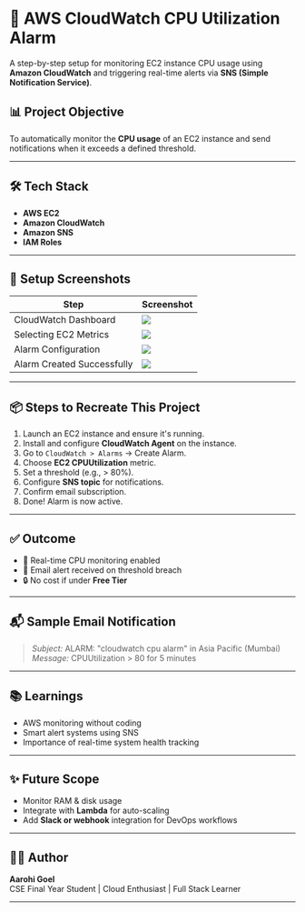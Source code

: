 # 🚨 AWS CloudWatch CPU Utilization Alarm

A step-by-step setup for monitoring EC2 instance CPU usage using **Amazon CloudWatch** and triggering real-time alerts via **SNS (Simple Notification Service)**.

## 📊 Project Objective

To automatically monitor the **CPU usage** of an EC2 instance and send notifications when it exceeds a defined threshold.

---

## 🛠️ Tech Stack

- **AWS EC2**
- **Amazon CloudWatch**
- **Amazon SNS**
- **IAM Roles**

---

## 📸 Setup Screenshots

| Step | Screenshot |
|------|------------|
| CloudWatch Dashboard | ![](screenshots/1_dashboard.png) |
| Selecting EC2 Metrics | ![](screenshots/2_metrics_selection.png) |
| Alarm Configuration | ![](screenshots/3_alarm_config.png) |
| Alarm Created Successfully | ![](screenshots/4_alarm_success.png) |

---

## 📦 Steps to Recreate This Project

1. Launch an EC2 instance and ensure it's running.
2. Install and configure **CloudWatch Agent** on the instance.
3. Go to `CloudWatch > Alarms` → Create Alarm.
4. Choose **EC2 CPUUtilization** metric.
5. Set a threshold (e.g., > 80%).
6. Configure **SNS topic** for notifications.
7. Confirm email subscription.
8. Done! Alarm is now active.

---

## ✅ Outcome

- 🧠 Real-time CPU monitoring enabled
- 🔔 Email alert received on threshold breach
- 🔒 No cost if under **Free Tier**

---

## 📬 Sample Email Notification

> *Subject:* ALARM: "cloudwatch cpu alarm" in Asia Pacific (Mumbai)  
> *Message:* CPUUtilization > 80 for 5 minutes

---

## 📚 Learnings

- AWS monitoring without coding
- Smart alert systems using SNS
- Importance of real-time system health tracking

---

## ✨ Future Scope

- Monitor RAM & disk usage
- Integrate with **Lambda** for auto-scaling
- Add **Slack or webhook** integration for DevOps workflows

---

## 🧑‍💻 Author

**Aarohi Goel**  
CSE Final Year Student | Cloud Enthusiast | Full Stack Learner  


---

